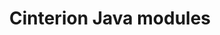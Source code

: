 ---
title: Cinterion Java modules
layout: bundle
image: '/guides/images/devices/device-list/cinterion_iot_module.jpg'
brand: Gemalto
aliases:
  - /developers-guide/developing-with-the-smart-agent-for-cinterion
  - /developers-guide/developing-with-the-smart-agent-for-cinterion.html
---